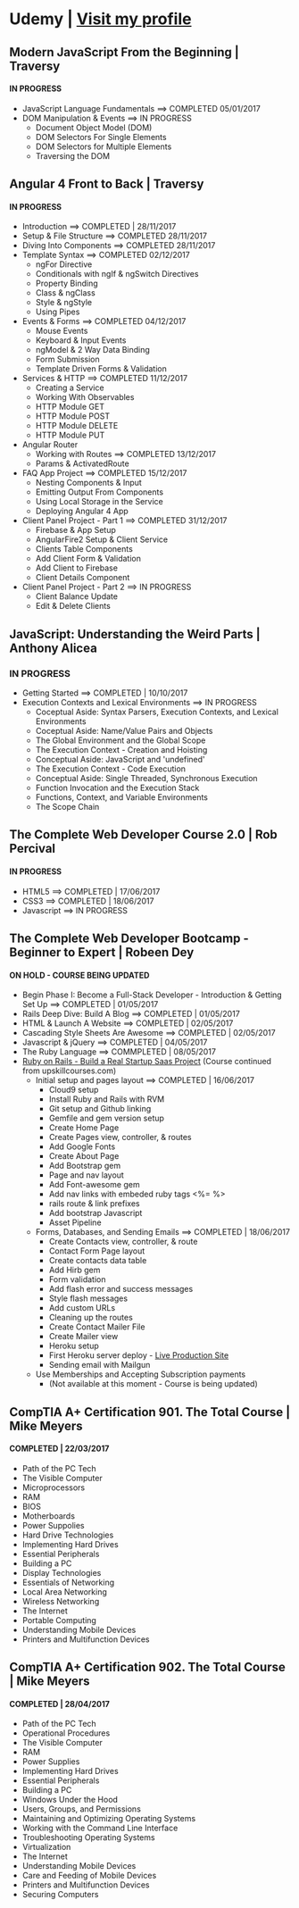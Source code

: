 # Udemy | [Visit my profile](https://www.udemy.com/user/sebastian-kulig/)

## Modern JavaScript From the Beginning | Traversy
#### IN PROGRESS
* JavaScript Language Fundamentals ==> COMPLETED 05/01/2017
* DOM Manipulation & Events ==> IN PROGRESS
  * Document Object Model (DOM)
  * DOM Selectors For Single Elements
  * DOM Selectors for Multiple Elements
  * Traversing the DOM

## Angular 4 Front to Back | Traversy
#### IN PROGRESS
* Introduction ==> COMPLETED | 28/11/2017
* Setup & File Structure ==> COMPLETED 28/11/2017
* Diving Into Components ==> COMPLETED 28/11/2017
* Template Syntax ==> COMPLETED 02/12/2017
  * ngFor Directive
  * Conditionals with ngIf & ngSwitch Directives
  * Property Binding
  * Class & ngClass
  * Style & ngStyle
  * Using Pipes
* Events & Forms ==> COMPLETED 04/12/2017
  * Mouse Events
  * Keyboard & Input Events
  * ngModel & 2 Way Data Binding
  * Form Submission
  * Template Driven Forms & Validation
* Services & HTTP ==> COMPLETED 11/12/2017
  * Creating a Service
  * Working With Observables
  * HTTP Module GET
  * HTTP Module POST
  * HTTP Module DELETE
  * HTTP Module PUT
* Angular Router
  * Working with Routes ==> COMPLETED 13/12/2017
  * Params & ActivatedRoute
* FAQ App Project ==> COMPLETED 15/12/2017
  * Nesting Components & Input
  * Emitting Output From Components
  * Using Local Storage in the Service
  * Deploying Angular 4 App
* Client Panel Project - Part 1 ==> COMPLETED 31/12/2017
  * Firebase & App Setup
  * AngularFire2 Setup & Client Service
  * Clients Table Components
  * Add Client Form & Validation
  * Add Client to Firebase
  * Client Details Component
* Client Panel Project - Part 2 ==> IN PROGRESS
  * Client Balance Update
  * Edit & Delete Clients

## JavaScript: Understanding the Weird Parts | Anthony Alicea
### IN PROGRESS
* Getting Started ==> COMPLETED | 10/10/2017
* Execution Contexts and Lexical Environments ==> IN PROGRESS
  * Coceptual Aside: Syntax Parsers, Execution Contexts, and Lexical Environments
  * Coceptual Aside: Name/Value Pairs and Objects
  * The Global Environment and the Global Scope
  * The Execution Context - Creation and Hoisting
  * Conceptual Aside: JavaScript and 'undefined'
  * The Execution Context - Code Execution
  * Conceptual Aside: Single Threaded, Synchronous Execution
  * Function Invocation and the Execution Stack
  * Functions, Context, and Variable Environments
  * The Scope Chain

## The Complete Web Developer Course 2.0 | Rob Percival
#### IN PROGRESS
* HTML5 ==> COMPLETED | 17/06/2017
* CSS3 ==> COMPLETED | 18/06/2017
* Javascript ==> IN PROGRESS

## The Complete Web Developer Bootcamp - Beginner to Expert | Robeen Dey
#### ON HOLD - COURSE BEING UPDATED
* Begin Phase I: Become a Full-Stack Developer - Introduction & Getting Set Up ==> COMPLETED | 01/05/2017
* Rails Deep Dive: Build A Blog ==> COMPLETED | 01/05/2017
* HTML & Launch A Website ==> COMPLETED | 02/05/2017
* Cascading Style Sheets Are Awesome ==> COMPLETED | 02/05/2017
* Javascript & jQuery ==> COMPLETED | 04/05/2017
* The Ruby Language ==> COMMPLETED | 08/05/2017
* [Ruby on Rails - Build a Real Startup Saas Project](https://github.com/sebam2k4/Rails_Devmatch_saas "Go to Rails Saas Project repository") (Course continued from upskillcourses.com)
  * Initial setup and pages layout ==> COMPLETED | 16/06/2017
    * Cloud9 setup
    * Install Ruby and Rails with RVM
    * Git setup and Github linking
    * Gemfile and gem version setup
    * Create Home Page
    * Create Pages view, controller, & routes
    * Add Google Fonts
    * Create About Page
    * Add Bootstrap gem
    * Page and nav layout
    * Add Font-awesome gem
    * Add nav links with embeded ruby tags <%= %>
    * rails route & link prefixes
    * Add bootstrap Javascript
    * Asset Pipeline
  * Forms, Databases, and Sending Emails  ==> COMPLETED | 18/06/2017
    * Create Contacts view, controller, & route
    * Contact Form Page layout
    * Create contacts data table
    * Add Hirb gem
    * Form validation
    * Add flash error and success messages
    * Style flash messages
    * Add custom URLs
    * Cleaning up the routes
    * Create Contact Mailer File
    * Create Mailer view
    * Heroku setup
    * First Heroku server deploy - [Live Production Site](https://radiant-castle-37191.herokuapp.com/ "view the app live on Heroku server")
    * Sending email with Mailgun
  * Use Memberships and Accepting Subscription payments
    * (Not available at this moment - Course is being updated)

## CompTIA A+ Certification 901. The Total Course | Mike Meyers
#### COMPLETED | 22/03/2017
* Path of the PC Tech
* The Visible Computer
* Microprocessors
* RAM
* BIOS
* Motherboards
* Power Suppolies
* Hard Drive Technologies
* Implementing Hard Drives
* Essential Peripherals
* Building a PC
* Display Technologies
* Essentials of Networking
* Local Area Networking
* Wireless Networking
* The Internet
* Portable Computing
* Understanding Mobile Devices
* Printers and Multifunction Devices

## CompTIA A+ Certification 902. The Total Course | Mike Meyers
#### COMPLETED | 28/04/2017
* Path of the PC Tech
* Operational Procedures
* The Visible Computer
* RAM
* Power Supplies
* Implementing Hard Drives
* Essential Peripherals
* Building a PC
* Windows Under the Hood
* Users, Groups, and Permissions
* Maintaining and Optimizing Operating Systems
* Working with the Command Line Interface
* Troubleshooting Operating Systems
* Virtualization
* The Internet
* Understanding Mobile Devices
* Care and Feeding of Mobile Devices
* Printers and Multifunction Devices
* Securing Computers
